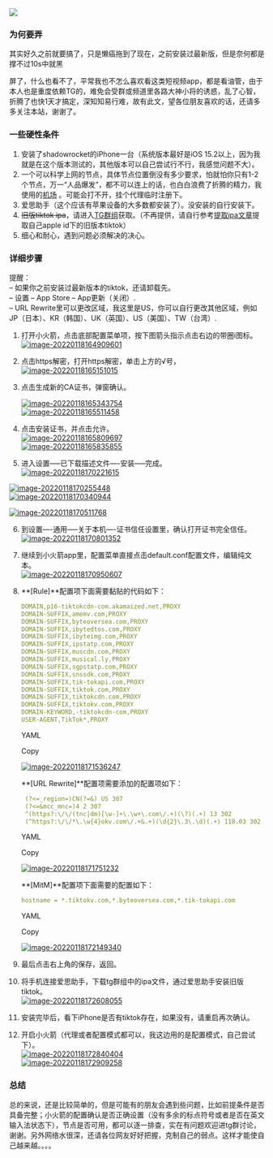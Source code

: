 [![](https://cdn.jsdelivr.net/gh/drinktea1a/w2pic@main/wp-content/uploads/2022/01/Snipaste_2022-01-18_18-13-31-620x319.png?v=1646374767)](https://www.01booknote.xyz/ios%e7%b3%bb%e7%bb%9f%e4%b8%8d%e6%8b%94%e5%8d%a1%e9%85%8d%e5%90%88shadowrocket%e8%a7%a3%e9%94%81%e5%9b%bd%e9%99%85%e7%89%88%e6%8a%96%e9%9f%b3%ef%bc%88tiktok%ef%bc%89.html)

### 为何要弄

其实好久之前就要搞了，只是懒癌拖到了现在，之前安装过最新版，但是奈何都是撑不过10s中就黑  
  
屏了，什么也看不了，平常我也不怎么喜欢看这类短视频app，都是看油管，由于本人也是重度依赖TG的，难免会受群或频道里各路大神小将的诱惑，乱了心智，折腾了也快1天才搞定，深知知易行难，故有此文，望各位朋友喜欢的话，还请多多关注本站，谢谢了。

### 一些硬性条件

1.  安装了shadowrocket的iPhone一台（系统版本最好是iOS 15.2以上，因为我就是在这个版本测试的，其他版本可以自己尝试行不行，我感觉问题不大）。
2.  一个可以科学上网的节点，具体节点位置倒没有多少要求，怕就怕你只有1-2个节点，万一“人品爆发”，都不可以连上的话，也白白浪费了折腾的精力，我使用的[机场](https://www.01booknote.xyz/go/go-speed) 。可能会打不开，挂个代理临时注册下。
3.  爱思助手（这个应该有苹果设备的大多数都安装了）。没安装的自行安装下。
4.  ~~旧版tiktok ipa~~，请进入[TG群组](https://www.01booknote.xyz/go/tgroup)获取。（不再提供，请自行参考[提取ipa文章](https://www.01booknote.xyz/%e5%a6%82%e4%bd%95%e6%89%8b%e5%8a%a8%e6%8f%90%e5%8f%96%e7%89%b9%e5%ae%9a%e7%89%88%e6%9c%ac%ef%bc%88%e6%97%a7%e7%89%88%e6%9c%ac%ef%bc%89%e7%9a%84tiktok.html "提取ipa文章")提取自己apple id下的旧版本tiktok）
5.  细心和耐心，遇到问题必须解决的决心。

### 详细步骤

提醒：  
– 如果你之前安装过最新版本的tiktok，还请卸载先。  
– 设置 – App Store – App更新（关闭）.  
– URL Rewrite里可以更改区域，我这里是US，你可以自行更改其他区域，例如JP（日本）、KR（韩国）、UK（英国）、US（美国）、TW（台湾）.

1.  打开小火箭，点击底部配置菜单项，按下图箭头指示点击右边的带圈i图标。[![image-20220118164909601](https://cdn.jsdelivr.net/gh/drinktea1a/w2pic@main/wp-content/uploads/2022/01/image-20220118164909601.png)](https://cdn.jsdelivr.net/gh/drinktea1a/w2pic@main/wp-content/uploads/2022/01/image-20220118164909601.png)
    
2.  点击https解密，打开https解密，单击上方的√号，[![image-20220118165151015](https://cdn.jsdelivr.net/gh/drinktea1a/w2pic@main/wp-content/uploads/2022/01/image-20220118165151015.png)](https://cdn.jsdelivr.net/gh/drinktea1a/w2pic@main/wp-content/uploads/2022/01/image-20220118165151015.png)
    
3.  点击生成新的CA证书，弹窗确认。
    
    [![image-20220118165343754](https://cdn.jsdelivr.net/gh/drinktea1a/w2pic@main/wp-content/uploads/2022/01/image-20220118165343754.png)](https://cdn.jsdelivr.net/gh/drinktea1a/w2pic@main/wp-content/uploads/2022/01/image-20220118165343754.png)  
    [![image-20220118165511458](https://cdn.jsdelivr.net/gh/drinktea1a/w2pic@main/wp-content/uploads/2022/01/image-20220118165511458.png)](https://cdn.jsdelivr.net/gh/drinktea1a/w2pic@main/wp-content/uploads/2022/01/image-20220118165511458.png)
    
4.  点击安装证书，并点击允许。  
    [![image-20220118165809697](https://cdn.jsdelivr.net/gh/drinktea1a/w2pic@main/wp-content/uploads/2022/01/image-20220118165809697.png)](https://cdn.jsdelivr.net/gh/drinktea1a/w2pic@main/wp-content/uploads/2022/01/image-20220118165809697.png)  
    [![image-20220118165835855](https://cdn.jsdelivr.net/gh/drinktea1a/w2pic@main/wp-content/uploads/2022/01/image-20220118165835855.png)](https://cdn.jsdelivr.net/gh/drinktea1a/w2pic@main/wp-content/uploads/2022/01/image-20220118165835855.png)
    
5.  进入设置—–已下载描述文件—-安装—–完成。  
    [![image-20220118170221615](https://cdn.jsdelivr.net/gh/drinktea1a/w2pic@main/wp-content/uploads/2022/01/image-20220118170221615.png)](https://cdn.jsdelivr.net/gh/drinktea1a/w2pic@main/wp-content/uploads/2022/01/image-20220118170221615.png)
    

[![image-20220118170255448](https://cdn.jsdelivr.net/gh/drinktea1a/w2pic@main/wp-content/uploads/2022/01/image-20220118170255448.png)](https://cdn.jsdelivr.net/gh/drinktea1a/w2pic@main/wp-content/uploads/2022/01/image-20220118170255448.png)  
[![image-20220118170340944](https://cdn.jsdelivr.net/gh/drinktea1a/w2pic@main/wp-content/uploads/2022/01/image-20220118170340944.png)](https://cdn.jsdelivr.net/gh/drinktea1a/w2pic@main/wp-content/uploads/2022/01/image-20220118170340944.png)

[![image-20220118170511768](https://cdn.jsdelivr.net/gh/drinktea1a/w2pic@main/wp-content/uploads/2022/01/image-20220118170511768.png)](https://cdn.jsdelivr.net/gh/drinktea1a/w2pic@main/wp-content/uploads/2022/01/image-20220118170511768.png)

6.  到设置—-通用—–关于本机—-证书信任设置里，确认打开证书完全信任。[![image-20220118170801352](https://cdn.jsdelivr.net/gh/drinktea1a/w2pic@main/wp-content/uploads/2022/01/image-20220118170801352.png)](https://cdn.jsdelivr.net/gh/drinktea1a/w2pic@main/wp-content/uploads/2022/01/image-20220118170801352.png)
    
7.  继续到小火箭app里，配置菜单直接点击default.conf配置文件，编辑纯文本。  
    [![image-20220118170950607](https://cdn.jsdelivr.net/gh/drinktea1a/w2pic@main/wp-content/uploads/2022/01/image-20220118170950607.png)](https://cdn.jsdelivr.net/gh/drinktea1a/w2pic@main/wp-content/uploads/2022/01/image-20220118170950607.png)
    
8.  **[Rule]**配置项下面需要黏贴的代码如下：
    
    ```yaml
    DOMAIN,p16-tiktokcdn-com.akamaized.net,PROXY
    DOMAIN-SUFFIX,amemv.com,PROXY
    DOMAIN-SUFFIX,byteoversea.com,PROXY
    DOMAIN-SUFFIX,ibytedtos.com,PROXY
    DOMAIN-SUFFIX,ibyteimg.com,PROXY
    DOMAIN-SUFFIX,ipstatp.com,PROXY
    DOMAIN-SUFFIX,muscdn.com,PROXY
    DOMAIN-SUFFIX,musical.ly,PROXY
    DOMAIN-SUFFIX,sgpstatp.com,PROXY
    DOMAIN-SUFFIX,snssdk.com,PROXY
    DOMAIN-SUFFIX,tik-tokapi.com,PROXY
    DOMAIN-SUFFIX,tiktok.com,PROXY
    DOMAIN-SUFFIX,tiktokcdn.com,PROXY
    DOMAIN-SUFFIX,tiktokv.com,PROXY
    DOMAIN-KEYWORD,-tiktokcdn-com,PROXY
    USER-AGENT,TikTok*,PROXY
    ```
    
    YAML
    
    Copy
    
    [![image-20220118171536247](https://cdn.jsdelivr.net/gh/drinktea1a/w2pic@main/wp-content/uploads/2022/01/image-20220118171536247.png)](https://cdn.jsdelivr.net/gh/drinktea1a/w2pic@main/wp-content/uploads/2022/01/image-20220118171536247.png)
    
    **[URL Rewrite]**配置项需要添加的配置项如下：
    
    ```yaml
     (?<=_region=)CN(?=&) US 307
     (?<=&mcc_mnc=)4 2 307
     ^(https?:\/\/(tnc|dm)[\w-]+\.\w+\.com\/.+)(\?)(.+) 13 302
     (^https?:\/\/*\.\w{4}okv.com\/.+&.+)(\d{2}\.3\.\d)(.+) 118.03 302
    ```
    
    YAML
    
    Copy
    
    [![image-20220118171751232](https://cdn.jsdelivr.net/gh/drinktea1a/w2pic@main/wp-content/uploads/2022/01/image-20220118171751232.png)](https://cdn.jsdelivr.net/gh/drinktea1a/w2pic@main/wp-content/uploads/2022/01/image-20220118171751232.png)
    
    **[MitM]**配置项下面需要的配置如下：
    
    ```yaml
    hostname = *.tiktokv.com,*.byteoversea.com,*.tik-tokapi.com
    ```
    
    YAML
    
    Copy
    
    [![image-20220118172149340](https://cdn.jsdelivr.net/gh/drinktea1a/w2pic@main/wp-content/uploads/2022/01/image-20220118172149340.png)](https://cdn.jsdelivr.net/gh/drinktea1a/w2pic@main/wp-content/uploads/2022/01/image-20220118172149340.png)
    
9.  最后点击右上角的保存，返回。
    
10.  将手机连接爱思助手，下载tg群组中的ipa文件，通过爱思助手安装旧版tiktok。  
    [![image-20220118172608055](https://cdn.jsdelivr.net/gh/drinktea1a/w2pic@main/wp-content/uploads/2022/01/image-20220118172608055.png)](https://cdn.jsdelivr.net/gh/drinktea1a/w2pic@main/wp-content/uploads/2022/01/image-20220118172608055.png)
    
11.  安装完毕后，看下iPhone是否有tiktok存在，如果没有，请重启再次确认。
    
12.  开启小火箭（代理或者配置模式都可以，我这边用的是配置模式，自己尝试下）。  
    [![image-20220118172840404](https://cdn.jsdelivr.net/gh/drinktea1a/w2pic@main/wp-content/uploads/2022/01/image-20220118172840404.png)](https://cdn.jsdelivr.net/gh/drinktea1a/w2pic@main/wp-content/uploads/2022/01/image-20220118172840404.png)  
    [![image-20220118172909258](https://cdn.jsdelivr.net/gh/drinktea1a/w2pic@main/wp-content/uploads/2022/01/image-20220118172909258.png)](https://cdn.jsdelivr.net/gh/drinktea1a/w2pic@main/wp-content/uploads/2022/01/image-20220118172909258.png)
    

### 总结

总的来说，还是比较简单的，但是可能有的朋友会遇到些问题，比如前提条件是否具备完整；小火箭的配置确认是否正确设置（没有多余的标点符号或者是否在英文输入法状态下），节点是否可用，都可以逐一排查，实在有问题欢迎进tg群讨论，谢谢。另外网络水很深，还请各位网友好好把握，克制自己的弱点。这样才能使自己越来越。。。。